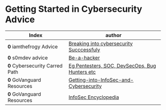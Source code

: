 # Getting Started in Cybersecurity Advice

Index | author
-- | --
**0** iamthefrogy Advice |[Breaking into cybersecurity Succcessfuly](https://raw.githubusercontent.com/iamthefrogy/FYI/main/Material/Breaking%20into%20Cybersecurity%20Successfully.pdf)
**0** s0mdev advice | [Be-a-hacker](https://github.com/s0md3v/be-a-hacker)
**0** Cybersecurity Carred Path | [Eg Pentesters, SOC, DevSecOps, Bug Hunters etc](https://github.com/rezaduty/cybersecurity-career-path)
**0** GoVanguard Resources | [Getting-into-InfoSec-and-Cybersecurity](https://github.com/GoVanguard/Getting-into-InfoSec-and-Cybersecurity)
**0** GoVanguard Resources | [InfoSec Encyclopedia](https://github.com/GoVanguard/list-infosec-encyclopedia#online-vidoes)

